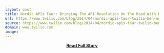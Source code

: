 ```yaml
---
layout: post
title: Nordic APIs Tour: Bringing The API Revolution On The Road With Ben Nunney
url: https://www.twilio.com/blog/2014/04/nordic-apis-tour-twilio-ben-nunney-nt.html
source: https://www.twilio.com/blog/2014/04/nordic-apis-tour-twilio-ben-nunney-nt.html
domain: www.twilio.com
image: 
---
```


<p></p>
<center><p><a href="https://www.twilio.com/blog/2014/04/nordic-apis-tour-twilio-ben-nunney-nt.html" style='padding:25px; font-sze:18px; font-weight: bold;'>Read Full Story</a></p></center>
